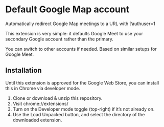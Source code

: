 Default Google Map account
===========================

Automatically redirect Google Map meetings to a URL with ?authuser=1

This extension is very simple: it defaults Google Meet to use your secondary Google account rather than the primary.

You can switch to other accounts if needed. Based on similar setups for Google Meet. 

Installation
------------

Until this extension is approved for the Google Web Store, you can install this in Chrome via developer mode.

1. Clone or download & unzip this repository.
2. Visit chrome://extensions/
3. Turn on the Developer mode toggle (top-right) if it’s not already on.
4. Use the Load Unpacked button, and select the directory of the downloaded extension.


